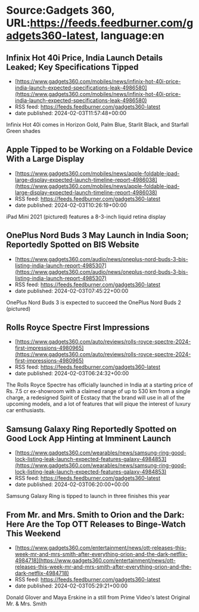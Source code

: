 # Source:Gadgets 360, URL:https://feeds.feedburner.com/gadgets360-latest, language:en

## Infinix Hot 40i Price, India Launch Details Leaked; Key Specifications Tipped
 - [https://www.gadgets360.com/mobiles/news/infinix-hot-40i-price-india-launch-expected-specifications-leak-4986580](https://www.gadgets360.com/mobiles/news/infinix-hot-40i-price-india-launch-expected-specifications-leak-4986580)
 - RSS feed: https://feeds.feedburner.com/gadgets360-latest
 - date published: 2024-02-03T11:57:48+00:00

Infinix Hot 40i comes in Horizon Gold, Palm Blue, Starlit Black, and Starfall Green shades

## Apple Tipped to be Working on a Foldable Device With a Large Display
 - [https://www.gadgets360.com/mobiles/news/apple-foldable-ipad-large-display-expected-launch-timeline-report-4986038](https://www.gadgets360.com/mobiles/news/apple-foldable-ipad-large-display-expected-launch-timeline-report-4986038)
 - RSS feed: https://feeds.feedburner.com/gadgets360-latest
 - date published: 2024-02-03T10:26:19+00:00

iPad Mini 2021 (pictured) features a 8-3-inch liquid retina display

## OnePlus Nord Buds 3 May Launch in India Soon; Reportedly Spotted on BIS Website
 - [https://www.gadgets360.com/audio/news/oneplus-nord-buds-3-bis-listing-india-launch-report-4985307](https://www.gadgets360.com/audio/news/oneplus-nord-buds-3-bis-listing-india-launch-report-4985307)
 - RSS feed: https://feeds.feedburner.com/gadgets360-latest
 - date published: 2024-02-03T07:45:22+00:00

OnePlus Nord Buds 3 is expected to succeed the OnePlus Nord Buds 2 (pictured)

## Rolls Royce Spectre First Impressions
 - [https://www.gadgets360.com/auto/reviews/rolls-royce-spectre-2024-first-impressions-4980965](https://www.gadgets360.com/auto/reviews/rolls-royce-spectre-2024-first-impressions-4980965)
 - RSS feed: https://feeds.feedburner.com/gadgets360-latest
 - date published: 2024-02-03T06:24:32+00:00

The Rolls Royce Spectre has officially launched in India at a starting price of Rs. 7.5 cr ex-showroom with a claimed range of up to 530 km from a single charge, a redesigned Spirit of Ecstacy that the brand will use in all of the upcoming models, and a lot of features that will pique the interest of luxury car enthusiasts.

## Samsung Galaxy Ring Reportedly Spotted on Good Lock App Hinting at Imminent Launch
 - [https://www.gadgets360.com/wearables/news/samsung-ring-good-lock-listing-leak-launch-expected-features-galaxy-4984853](https://www.gadgets360.com/wearables/news/samsung-ring-good-lock-listing-leak-launch-expected-features-galaxy-4984853)
 - RSS feed: https://feeds.feedburner.com/gadgets360-latest
 - date published: 2024-02-03T06:20:00+00:00

Samsung Galaxy Ring is tipped to launch in three finishes this year

## From Mr. and Mrs. Smith to Orion and the Dark: Here Are the Top OTT Releases to Binge-Watch This Weekend
 - [https://www.gadgets360.com/entertainment/news/ott-releases-this-week-mr-and-mrs-smith-after-everything-orion-and-the-dark-netflix-4984718](https://www.gadgets360.com/entertainment/news/ott-releases-this-week-mr-and-mrs-smith-after-everything-orion-and-the-dark-netflix-4984718)
 - RSS feed: https://feeds.feedburner.com/gadgets360-latest
 - date published: 2024-02-03T05:29:21+00:00

Donald Glover and Maya Erskine in a still from Prime Video's latest Original Mr. & Mrs. Smith

